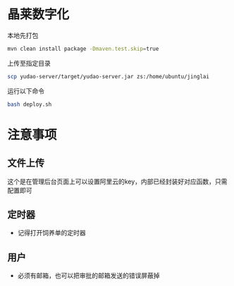 # 晶莱数字化
本地先打包
```bash
mvn clean install package -Dmaven.test.skip=true
```
上传至指定目录
```bash
scp yudao-server/target/yudao-server.jar zs:/home/ubuntu/jinglai
```

运行以下命令
```bash
bash deploy.sh
```
# 注意事项
## 文件上传
这个是在管理后台页面上可以设置阿里云的key，内部已经封装好对应函数，只需配置即可
## 定时器
- 记得打开饲养单的定时器
## 用户
- 必须有邮箱，也可以把审批的邮箱发送的错误屏蔽掉